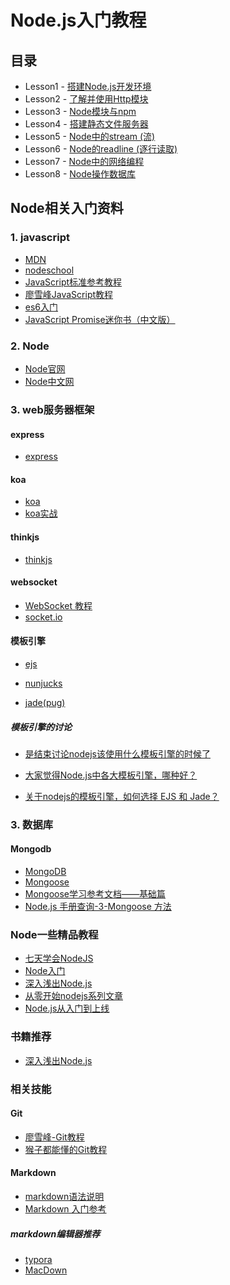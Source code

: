 # Node.js入门教程

## 目录
- Lesson1 - [搭建Node.js开发环境](/lesson1)
- Lesson2 - [了解并使用Http模块](/lesson2)
- Lesson3 - [Node模块与npm](/lesson3)
- Lesson4 - [搭建静态文件服务器](/lesson4)
- Lesson5 - [Node中的stream (流)](/lesson5)
- Lesson6 - [Node的readline (逐行读取)](/lesson6)
- Lesson7 - [Node中的网络编程](/lesson7)
- Lesson8 - [Node操作数据库](/lesson8)

## Node相关入门资料

### 1. javascript

- [MDN](https://developer.mozilla.org/zh-CN/docs/Web/JavaScript)
- [nodeschool](http://nodeschool.io/zh-cn/)
- [JavaScript标准参考教程](http://javascript.ruanyifeng.com/)
- [廖雪峰JavaScript教程](http://www.liaoxuefeng.com/wiki/001434446689867b27157e896e74d51a89c25cc8b43bdb3000/)
- [es6入门](http://es6.ruanyifeng.com/)
- [JavaScript Promise迷你书（中文版）](http://liubin.org/promises-book/#introduction)

### 2. Node

- [Node官网](https://nodejs.org/en/)
- [Node中文网](http://nodejs.cn/)

### 3. web服务器框架

#### express
- [express](http://www.expressjs.com.cn/)

#### koa

- [koa](http://koajs.com/)
- [koa实战](http://book.apebook.org/minghe/koa-action/index.html)

#### thinkjs
- [thinkjs](https://thinkjs.org/)

#### websocket
- [WebSocket 教程](http://www.ruanyifeng.com/blog/2017/05/websocket.html?utm_source=tuicool&utm_medium=referral)
- [socket.io](https://socket.io/)

#### 模板引擎
- [ejs](http://www.ejs.co/)

- [nunjucks](http://mozilla.github.io/nunjucks/)

- [jade(pug)](https://pugjs.org/api/getting-started.html)

##### 模板引擎的讨论
 - [是结束讨论nodejs该使用什么模板引擎的时候了](https://cnodejs.org/topic/527f24a6d2b3893f2a31a2e1)

- [大家觉得Node.js中各大模板引擎，哪种好？](https://cnodejs.org/topic/4f2f474bab3b872077086848)
 - [关于nodejs的模板引擎，如何选择 EJS 和 Jade？](https://www.zhihu.com/question/20355486)


### 3. 数据库

#### Mongodb

- [MongoDB](https://www.mongodb.com/)
- [Mongoose](http://mongoosejs.com/)
- [Mongoose学习参考文档——基础篇](https://cnodejs.org/topic/504b4924e2b84515770103dd)
- [Node.js 手册查询-3-Mongoose 方法](https://cnodejs.org/topic/548e54d157fd3ae46b233502)

### Node一些精品教程

- [七天学会NodeJS](http://nqdeng.github.io/7-days-nodejs/)
- [Node入门](http://www.nodebeginner.org/index-zh-cn.html)
- [深入浅出Node.js](http://www.infoq.com/cn/articles/what-is-nodejs)
- [从零开始nodejs系列文章](http://blog.fens.me/series-nodejs/)
- [Node.js从入门到上线](https://github.com/liuxing/node-blog)

### 书籍推荐

- [深入浅出Node.js](http://item.jd.com/11355978.html?cu=true&utm_source=baidu-search&utm_medium=cpc&utm_campaign=t_262767352_baidusearch&utm_term=19132172442_0_dfc64f41c8fa4702baf510cf4a33716d)


### 相关技能
#### Git
- [廖雪峰-Git教程](http://www.liaoxuefeng.com/wiki/0013739516305929606dd18361248578c67b8067c8c017b000/)
- [猴子都能懂的Git教程](http://backlogtool.com/git-guide/cn/)

#### Markdown

- [markdown语法说明](http://www.appinn.com/markdown/)
- [Markdown 入门参考](https://github.com/cosyer/markdown)

##### markdown编辑器推荐

- [typora](https://www.typora.io/)
- [MacDown](http://macdown.uranusjr.com/)
